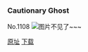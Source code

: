### Cautionary Ghost
No.1108
![图片不见了~~~](https://imgs.xkcd.com/comics/cautionary_ghost.png)

[原址](https://xkcd.com//1108) [下载](https://imgs.xkcd.com/comics/cautionary_ghost.png)

